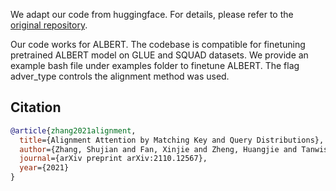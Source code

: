 
We adapt our code from huggingface. For details, please refer to the [original repository](https://github.com/huggingface/transformers).

Our code works for ALBERT. The codebase is compatible for finetuning pretrained ALBERT model on GLUE and 
SQUAD datasets. We provide an example bash file under examples folder to finetune ALBERT. The flag
adver_type controls the alignment method was used. 


## Citation

```bibtex
@article{zhang2021alignment,
  title={Alignment Attention by Matching Key and Query Distributions},
  author={Zhang, Shujian and Fan, Xinjie and Zheng, Huangjie and Tanwisuth, Korawat and Zhou, Mingyuan},
  journal={arXiv preprint arXiv:2110.12567},
  year={2021}
}
```